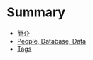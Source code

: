 # Summary

* [簡介](README.md)
* [People, Database, Data](people-database-data.md)
* [Tags](tags.md)


